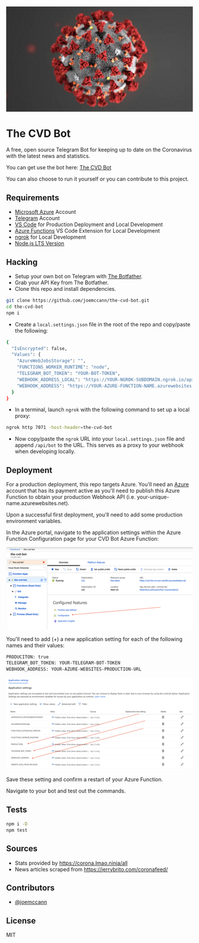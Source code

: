 <p align="center">
  <img alt="CVD-19 Virus" src="assets/img/botpic.jpg" />
</p>

# The CVD Bot

A free, open source Telegram Bot for keeping up to date on the Coronavirus with the latest news and statistics.

You can get use the bot here: [The CVD Bot](https://t.me/thecvdbot)

You can also choose to run it yourself or you can contribute to this project.

## Requirements

- [Microsoft Azure](https://portal.azure.com) Account
- [Telegram](https://telegram.org) Account
- [VS Code](https://code.visualstudio.com/) for Production Deployment and Local Development
- [Azure Functions](https://marketplace.visualstudio.com/items?itemName=ms-azuretools.vscode-azurefunctions) VS Code Extension for Local Development
- [ngrok](https://ngrok.com/download) for Local Development
- [Node.js LTS Version](https://nodejs.org/en/about/releases/)

## Hacking

- Setup your own bot on Telegram with [The Botfather](https://t.me/BotFather).
- Grab your API Key from The Botfather.
- Clone this repo and install dependencies.

```sh
git clone https://github.com/joemccann/the-cvd-bot.git
cd the-cvd-bot
npm i
```

- Create a `local.settings.json` file in the root of the repo and copy/paste the following:

```sh
{
  "IsEncrypted": false,
  "Values": {
    "AzureWebJobsStorage": "",
    "FUNCTIONS_WORKER_RUNTIME": "node",
    "TELEGRAM_BOT_TOKEN": "YOUR-BOT-TOKEN",
    "WEBHOOK_ADDRESS_LOCAL": "https://YOUR-NGROK-SUBDOMAIN.ngrok.io/api/bot",
    "WEBHOOK_ADDRESS": "https://YOUR-AZURE-FUNCTION-NAME.azurewebsites.net/api/bot"
  }
}
```

- In a terminal, launch `ngrok` with the following command to set up a local proxy:

```sh
ngrok http 7071 -host-header=the-cvd-bot
```

- Now copy/paste the `ngrok` URL into your `local.settings.json` file and append `/api/bot` to the URL.  This serves as a proxy to your webhook when developing locally.


## Deployment

For a production deployment, this repo targets Azure. You'll need an [Azure](portal.azure.com) account that has its payment active as you'll need to publish this Azure Function to obtain your production Webhook API (i.e. your-unique-name.azurewebsites.net).

Upon a successful first deployment, you'll need to add some production environment variables.

In the Azure portal, navigate to the application settings within the Azure Function Configuration page for your CVD Bot Azure Function:

<p align="center">
  <img alt="CVD-19 Virus" src="assets/img/azure-function-config.png" />
</p>

You'll need to add (+) a new application setting for each of the following names and their values:

```sh
PRODUCITON: true
TELEGRAM_BOT_TOKEN: YOUR-TELEGRAM-BOT-TOKEN
WEBHOOK_ADDRESS: YOUR-AZURE-WEBSITES-PRODUCTION-URL
```

<p align="center">
  <img alt="CVD-19 Virus" src="assets/img/application-settings.png" />
</p>


Save these setting and confirm a restart of your Azure Function.

Navigate to your bot and test out the commands.


## Tests

```sh
npm i -D
npm test
```

## Sources

- Stats provided by https://corona.lmao.ninja/all
- News articles scraped from https://jerrybrito.com/coronafeed/

## Contributors

- [@joemccann](https://twitter.com/joemccann)

## License

MIT
